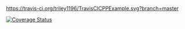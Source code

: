 https://travis-ci.org/triley1196/TravisCICPPExample.svg?branch=master

[![Coverage Status](https://coveralls.io/repos/github/triley1196/TravisCICPPExample/badge.svg?branch=master)](https://coveralls.io/github/triley1196/TravisCICPPExample?branch=master)
